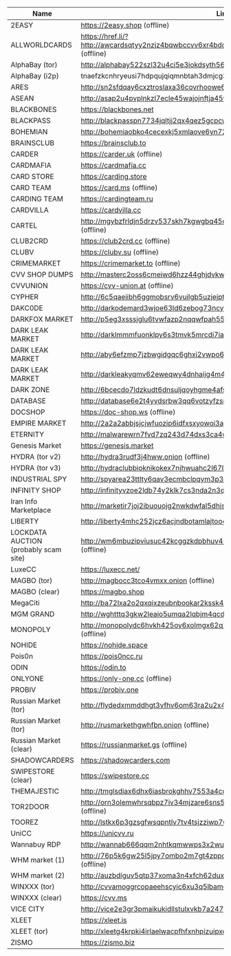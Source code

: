 |Name|Link|
| ------ | ------ |
|2EASY| https://2easy.shop (offline)|
|ALLWORLDCARDS| https://href.li/?http://awcardsqtyy2nzjz4bqwbccvv6xr4bdcwcgfyewd7gsx5mhh63c2lsad.onion (offline)|
|AlphaBay (tor)| http://alphabay522szl32u4ci5e3iokdsyth56ei7rwngr2wm7i5jo54j2eid.onion|
|AlphaBay (i2p)| tnaefzkcnhryeusi7hdpqujqiqmnbtah3dmjcg3gvezohunjuxbq.b32.i2p|
|ARES| http://sn2sfdqay6cxztroslaxa36covrhoowe6a5xug6wlm6ek7nmeiujgvad.onion|
|ASEAN| http://asap2u4pvplnkzl7ecle45wajojnftja45wvovl3jrvhangeyq67ziid.onion|
|BLACKBONES| https://blackbones.net|
|BLACKPASS| http://blackpasspn7734jqltjj2qx4qez5gcpcwujuugymky3lzcmmcfpzbyd.onion|
|BOHEMIAN| http://bohemiaobko4cecexkj5xmlaove6yn726dstp5wfw4pojjwp6762paqd.onion|
|BRAINSCLUB| https://brainsclub.to|
|CARDER| https://carder.uk (offline)|
|CARDMAFIA| https://cardmafia.cc|
|CARD STORE| https://carding.store|
|CARD TEAM| https://card.ms (offline)|
|CARDING TEAM| https://cardingteam.ru|
|CARDVILLA| https://cardvilla.cc|
|CARTEL| http://mgybzfrldjn5drzv537skh7kgwgbq45dwha67r4elda4vl7m6qul5xqd.onion (offline)|
|CLUB2CRD|https://club2crd.cc (offline)|
|CLUBV |https://clubv.su (offline)|
|CRIMEMARKET|https://crimemarket.to (offline)|
|CVV SHOP DUMPS|http://masterc2oss6cmeiwd6hzz44ghjdvkw2og6zv5iczcrssrbkrbuhn3qd.onion|
|CVVUNION|https://cvv-union.at (offline)|
|CYPHER| http://6c5qaeiibh6ggmobsrv6vuilgb5uzjejpt2n3inoz2kv2sgzocymdvyd.onion|
|DAKC0DE| http://darkodemard3wjoe63ld6zebog73ncy77zb2iwjtdjam4xwvpjmjitid.onion (offline)|
|DARKFOX MARKET| http://p5eg3xsssjglu6tvwfazp2nqqwfpah55wr3ljil2bezp5shix5ruqsqd.onion|
|DARK LEAK MARKET| http://darklmmmfuonklpy6s3tmvk5mrcdi7iapaw6eka45esmoryiiuug6aid.onion|
|DARK LEAK MARKET| http://aby6efzmp7jzbwgidgqc6ghxi2vwpo6d7eaood5xuoxutrfofsmzcjqd.onion|
|DARK LEAK MARKET| http://darkleakyqmv62eweqwy4dnhaijg4m4dkburo73pzuqfdumcntqdokyd.onion|
|DARK ZONE| http://6bcecdo7ldzkudt6dnsuljqoyhgme4afsnytarre5nucjhgzmrn4txad.onion (offline)|
|DATABASE| http://database6e2t4yvdsrbw3qq6votzyfzspaso7sjga2tchx6tov23nsid.onion|
|DOCSHOP| https://doc-shop.ws (offline)|
|EMPIRE MARKET| http://2a2a2abbjsjcjwfuozip6idfxsxyowoi3ajqyehqzfqyxezhacur7oyd.onion|
|ETERNITY| http://malwarewrn7fvd7zq243d74dxs3ca4wh5kw6i2opkzeusuoajtd2j5yd.onion|
|Genesis Market| https://genesis.market|
|HYDRA (tor v2)| http://hydra3rudf3j4hww.onion (offline)|
|HYDRA (tor v3)| http://hydraclubbioknikokex7njhwuahc2l67lfiz7z36md2jvopda7nchid.onion (offline)|
|INDUSTRIAL SPY| http://spyarea23ttlty6qav3ecmbclpqym3p32lksanoypvrqm6j5onstsjad.onion/user/login |
|INFINITY SHOP| http://infinityvzoe2ldb74y2klk7cs3nda2n3qozdy7sdgfouqrzfkp64sid.onion |
|Iran Info Marketplace | http://marketir7joj2ibuouojg2nwkdwfal5dhisp3g246jl4ur7r7zfvloid.onion |
|LIBERTY| http://liberty4mhc252jcz6acjndbotamlajtoo43qcmz4i62lc4b2ol4aeyd.onion (offline)|
|LOCKDATA AUCTION (probably scam site)| http://wm6mbuzipviusuc42kcggzkdpbhuv45sn7olyamy6mcqqked3waslbqd.onion (offline)|
|LuxeCC| https://luxecc.net/ | 
|MAGBO (tor)| http://magbocc3tco4vmxx.onion (offline)|
|MAGBO (clear)| https://magbo.shop|
|MegaCiti | http://ba72lxa2o2qxqixzeubnbookar2kssk42ds63m2qvlnr7b4oqtyayvad.onion |
|MGM GRAND| http://wghtttq3gkw2leaio5umqa2lqbjm4qcdhr4v5jj3ftirohx3hfp62eyd.onion|
|MONOPOLY| http://monopolydc6hvkh425ov6xolmgx62q2tgown55zvhpngh75tz5xkzfyd.onion (offline)|
|NOHIDE| https://nohide.space|
|Pois0n| https://pois0ncc.ru|
|ODIN| https://odin.to|
|ONLYONE| https://only-one.cc (offline)|
|PROBIV|https://probiv.one|
|Russian Market (tor)| http://flydedxmmddhgt3vfhv6om63ra2u2x4jxginulhxb6nzcnj3wwgavwyd.onion|
|Russian Market (tor)| http://rusmarkethgwhfbn.onion (offline)|
|Russian Market (clear)| https://russianmarket.gs (offline)|
|SHADOWCARDERS| https://shadowcarders.com|
|SWIPESTORE (clear)| https://swipestore.cc|
|THEMAJESTIC| http://tmglsdiax6dhx6iasbrokghhv7553a4cqc374tcgkvgl3xmp6z5t5myd.onion|
|TOR2DOOR| http://orn3olemwhrsqbpz7iv34mjzare6sns5z75rea3qzwqlle76wxsdzeqd.onion (offline)|
|TOOREZ| http://lstkx6p3gzsgfwsqpntlv7tv4tsjzziwp76gvkaxx2mqe3whvlp243id.onion (offline)|
|UniCC| https://unicvv.ru|
|Wannabuy RDP|http://wannab666qqm2nhtkqmwwps3x2wu2bv33ayvmf4jyb6g3ibmitdzkcyd.onion|
|WHM market (1)| http://76p5k6gw25l5jpy7ombo2m7gt4zppowbz47sizvlzkigvnyhhc26znyd.onion (offline)|
|WHM market (2)| http://auzbdiguv5qtp37xoma3n4xfch62duxtdiu4cfrrwbxgckipd4aktxid.onion (offline)|
|WINXXX (tor)| http://cvvamoggrcopaeehscyic6xu3q5lbameo3kv3q3ptpfa5bsq2vrbjsad.onion|
|WINXXX (clear)| https://cvv.ms|
|VICE CITY| http://vice2e3gr3pmaikukidllstulxvkb7a247gkguihzvyk3gqwdpolqead.onion|
|XLEET| https://xleet.is|
|XLEET (tor)| http://xleetg4krpki4irlaelwacpfhfxnhpizuipxc7f3aztu7265fqvinfad.onion|
|ZISMO| https://zismo.biz|
